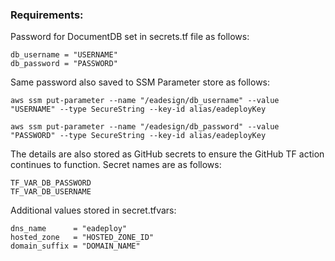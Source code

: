 

### Requirements: 

Password for DocumentDB set in secrets.tf file as follows: 

    db_username = "USERNAME"
    db_password = "PASSWORD"

Same password also saved to SSM Parameter store as follows: 

    aws ssm put-parameter --name "/eadesign/db_username" --value "USERNAME" --type SecureString --key-id alias/eadeployKey

    aws ssm put-parameter --name "/eadesign/db_password" --value "PASSWORD" --type SecureString --key-id alias/eadeployKey

The details are also stored as GitHub secrets to ensure the GitHub TF action continues to function. Secret names are as follows: 

    TF_VAR_DB_PASSWORD
    TF_VAR_DB_USERNAME

Additional values stored in secret.tfvars: 

    dns_name      = "eadeploy"
    hosted_zone   = "HOSTED_ZONE_ID"
    domain_suffix = "DOMAIN_NAME"
